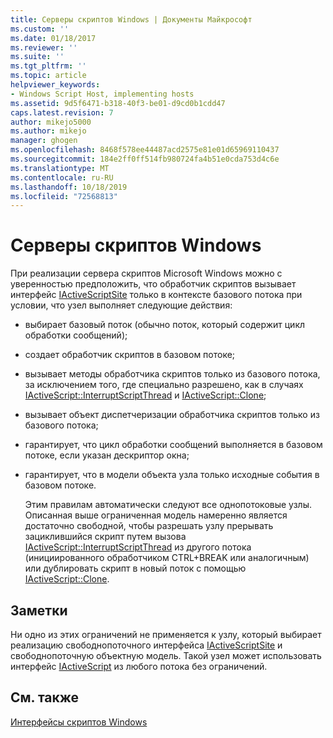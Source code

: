 ```yaml
---
title: Серверы скриптов Windows | Документы Майкрософт
ms.custom: ''
ms.date: 01/18/2017
ms.reviewer: ''
ms.suite: ''
ms.tgt_pltfrm: ''
ms.topic: article
helpviewer_keywords:
- Windows Script Host, implementing hosts
ms.assetid: 9d5f6471-b318-40f3-be01-d9cd0b1cdd47
caps.latest.revision: 7
author: mikejo5000
ms.author: mikejo
manager: ghogen
ms.openlocfilehash: 8468f578ee44487acd2575e81e01d65969110437
ms.sourcegitcommit: 184e2ff0ff514fb980724fa4b51e0cda753d4c6e
ms.translationtype: MT
ms.contentlocale: ru-RU
ms.lasthandoff: 10/18/2019
ms.locfileid: "72568813"
---
```

# <a name="windows-script-hosts"></a>Серверы скриптов Windows
При реализации сервера скриптов Microsoft Windows можно с уверенностью предположить, что обработчик скриптов вызывает интерфейс [IActiveScriptSite](../winscript/reference/iactivescriptsite.md) только в контексте базового потока при условии, что узел выполняет следующие действия:  
  
- выбирает базовый поток (обычно поток, который содержит цикл обработки сообщений);  
  
- создает обработчик скриптов в базовом потоке;  
  
- вызывает методы обработчика скриптов только из базового потока, за исключением того, где специально разрешено, как в случаях [IActiveScript::InterruptScriptThread](../winscript/reference/iactivescript-interruptscriptthread.md) и [IActiveScript::Clone](../winscript/reference/iactivescript-clone.md);  
  
- вызывает объект диспетчеризации обработчика скриптов только из базового потока;  
  
- гарантирует, что цикл обработки сообщений выполняется в базовом потоке, если указан дескриптор окна;  
  
- гарантирует, что в модели объекта узла только исходные события в базовом потоке.  
  
  Этим правилам автоматически следуют все однопотоковые узлы. Описанная выше ограниченная модель намеренно является достаточно свободной, чтобы разрешать узлу прерывать зациклившийся скрипт путем вызова [IActiveScript::InterruptScriptThread](../winscript/reference/iactivescript-interruptscriptthread.md) из другого потока (инициированного обработчиком CTRL+BREAK или аналогичным) или дублировать скрипт в новый поток с помощью [IActiveScript::Clone](../winscript/reference/iactivescript-clone.md).  
  
## <a name="remarks"></a>Заметки  
 Ни одно из этих ограничений не применяется к узлу, который выбирает реализацию свободнопоточного интерфейса [IActiveScriptSite](../winscript/reference/iactivescriptsite.md) и свободнопоточную объектную модель. Такой узел может использовать интерфейс [IActiveScript](../winscript/reference/iactivescript.md) из любого потока без ограничений.  
  
## <a name="see-also"></a>См. также  
 [Интерфейсы скриптов Windows](../winscript/windows-script-interfaces.md)